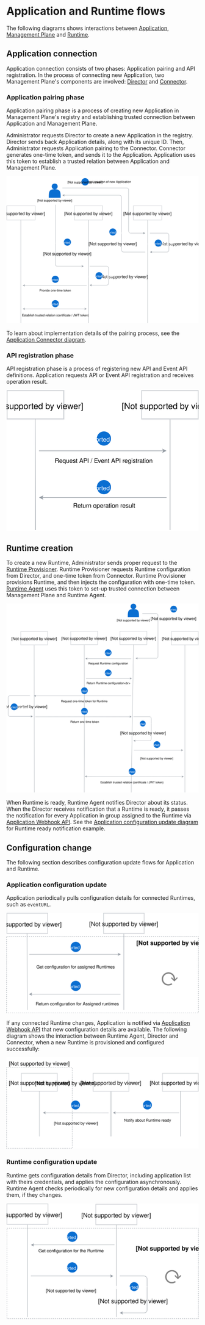 # Application and Runtime flows

The following diagrams shows interactions between [Application](./terminology.md#application), [Management Plane](./terminology.md#management-plane) and [Runtime](./terminology.md#runtime).

## Application connection

Application connection consists of two phases: Application pairing and API registration. In the process of connecting new Application, two Management Plane's components are involved: [Director](./terminology.md#mp-director) and [Connector](./terminology.md#mp-connector).

### Application pairing phase

Application pairing phase is a process of creating new Application in Management Plane's registry and establishing trusted connection between Application and Management Plane. 

Administrator requests Director to create a new Application in the registry. Director sends back Application details, along with its unique ID. Then, Administrator requests Application pairing to the Connector. Connector generates one-time token, and sends it to the Application. Application uses this token to establish a trusted relation between Application and Management Plane.

![](./assets/app-pairing.svg)

To learn about implementation details of the pairing process, see the [Application Connector diagram](https://kyma-project.io/docs/components/application-connector#architecture-connector-service).

### API registration phase

API registration phase is a process of registering new API and Event API definitions. Application requests API or Event API registration and receives operation result.

![](./assets/api-registration.svg)

## Runtime creation

To create a new Runtime, Administrator sends proper request to the [Runtime Provisioner](./terminology.md#mp-runtime-provisioner). Runtime Provisioner requests Runtime configuration from Director, and one-time token from Connector. Runtime Provisioner provisions Runtime, and then injects the configuration with one-time token. [Runtime Agent](./terminology.md#runtime-agent) uses this token to set-up trusted connection between Management Plane and Runtime Agent.

![](./assets/runtime-creation.svg)

When Runtime is ready, Runtime Agent notifies Director about its status. When the Director receives notification that a Runtime is ready, it passes the notification for every Application in group assigned to the Runtime via [Application Webhook API](./terminology.md#application-webhook-api). See the [Application configuration update diagram](#application-configuration-update) for Runtime ready notification example.

## Configuration change

The following section describes configuration update flows for Application and Runtime.

### Application configuration update

Application periodically pulls configuration details for connected Runtimes, such as `eventURL`.

![](./assets/app-configuration-update.svg)

If any connected Runtime changes, Application is notified via [Application Webhook API](./terminology.md#application-webhook-api) that new configuration details are available. The following diagram shows the interaction between Runtime Agent, Director and Connector, when a new Runtime is provisioned and configured successfully:

![](./assets/runtime-notification.svg)

### Runtime configuration update

Runtime gets configuration details from Director, including application list with theirs credentials, and applies the configuration asynchronously. Runtime Agent checks periodically for new configuration details and applies them, if they changes.

![](./assets/runtime-configuration-update.svg)

